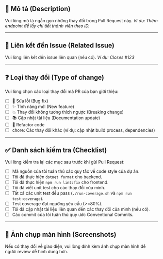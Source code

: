 ## 📝 Mô tả (Description)

Vui lòng mô tả ngắn gọn những thay đổi trong Pull Request này.
*Ví dụ: Thêm endpoint để lấy chi tiết thành viên theo ID.*

---

## 🔗 Liên kết đến Issue (Related Issue)

Vui lòng liên kết đến issue liên quan (nếu có).
*Ví dụ: Closes #123*

---

## ❓ Loại thay đổi (Type of change)

Vui lòng chọn các loại thay đổi mà PR của bạn giới thiệu:
- [ ] 🐞 Sửa lỗi (Bug fix)
- [ ] ✨ Tính năng mới (New feature)
- [ ] 💥 Thay đổi không tương thích ngược (Breaking change)
- [ ] 📚 Cập nhật tài liệu (Documentation update)
- [ ] 💅 Refactor code
- [ ]  chore: Các thay đổi khác (ví dụ: cập nhật build process, dependencies)

---

## ✅ Danh sách kiểm tra (Checklist)

Vui lòng kiểm tra lại các mục sau trước khi gửi Pull Request:
- [ ] Mã nguồn của tôi tuân thủ các quy tắc về code style của dự án.
- [ ] Tôi đã thực hiện `dotnet format` cho backend.
- [ ] Tôi đã thực hiện `npm run lint:fix` cho frontend.
- [ ] Tôi đã viết unit test cho các thay đổi của mình.
- [ ] Tất cả các unit test đều pass (`./run-coverage.sh` và `npm run test:coverage`).
- [ ] Test coverage đạt ngưỡng yêu cầu (>=80%).
- [ ] Tôi đã cập nhật tài liệu liên quan đến các thay đổi của mình (nếu có).
- [ ] Các commit của tôi tuân thủ quy ước Conventional Commits.

---

## 📸 Ảnh chụp màn hình (Screenshots)

Nếu có thay đổi về giao diện, vui lòng đính kèm ảnh chụp màn hình để người review dễ hình dung hơn.